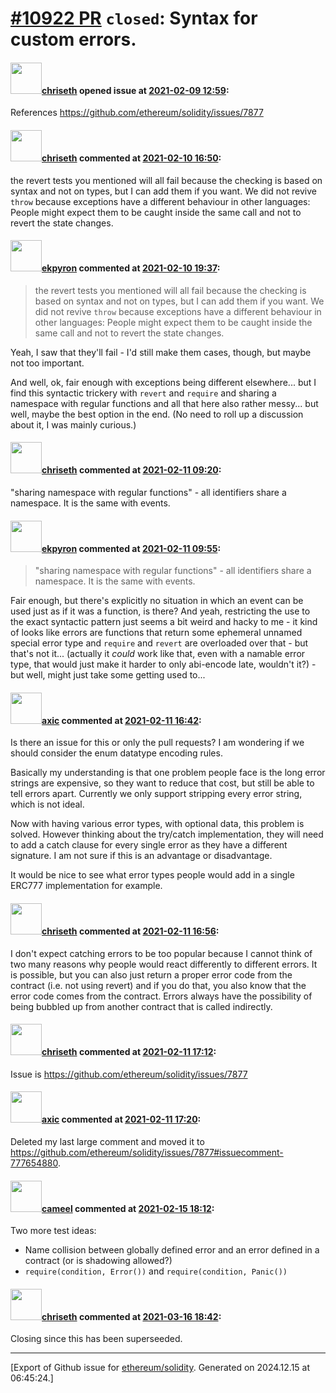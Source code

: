# [\#10922 PR](https://github.com/ethereum/solidity/pull/10922) `closed`: Syntax for custom errors.

#### <img src="https://avatars.githubusercontent.com/u/9073706?v=4" width="50">[chriseth](https://github.com/chriseth) opened issue at [2021-02-09 12:59](https://github.com/ethereum/solidity/pull/10922):

References https://github.com/ethereum/solidity/issues/7877

#### <img src="https://avatars.githubusercontent.com/u/9073706?v=4" width="50">[chriseth](https://github.com/chriseth) commented at [2021-02-10 16:50](https://github.com/ethereum/solidity/pull/10922#issuecomment-776853641):

the revert tests you mentioned will all fail because the checking is based on syntax and not on types, but I can add them if you want. We did not revive `throw` because exceptions have a different behaviour in other languages: People might expect them to be caught inside the same call and not to revert the state changes.

#### <img src="https://avatars.githubusercontent.com/u/1347491?v=4" width="50">[ekpyron](https://github.com/ekpyron) commented at [2021-02-10 19:37](https://github.com/ethereum/solidity/pull/10922#issuecomment-776964090):

> the revert tests you mentioned will all fail because the checking is based on syntax and not on types, but I can add them if you want. We did not revive `throw` because exceptions have a different behaviour in other languages: People might expect them to be caught inside the same call and not to revert the state changes.

Yeah, I saw that they'll fail - I'd still make them cases, though, but maybe not too important.

And well, ok, fair enough with exceptions being different elsewhere... but I find this syntactic trickery with ``revert`` and ``require`` and sharing a namespace with regular functions and all that here also rather messy... but well, maybe the best option in the end. (No need to roll up a discussion about it, I was mainly curious.)

#### <img src="https://avatars.githubusercontent.com/u/9073706?v=4" width="50">[chriseth](https://github.com/chriseth) commented at [2021-02-11 09:20](https://github.com/ethereum/solidity/pull/10922#issuecomment-777303678):

"sharing namespace with regular functions" - all identifiers share a namespace. It is the same with events.

#### <img src="https://avatars.githubusercontent.com/u/1347491?v=4" width="50">[ekpyron](https://github.com/ekpyron) commented at [2021-02-11 09:55](https://github.com/ethereum/solidity/pull/10922#issuecomment-777324709):

> "sharing namespace with regular functions" - all identifiers share a namespace. It is the same with events.

Fair enough, but there's explicitly no situation in which an event can be used just as if it was a function, is there?
And yeah, restricting the use to the exact syntactic pattern just seems a bit weird and hacky to me - it kind of looks like errors are functions that return some ephemeral unnamed special error type and ``require`` and ``revert`` are overloaded over that - but that's not it...  (actually it *could* work like that, even with a namable error type, that would just make it harder to only abi-encode late, wouldn't it?) - but well, might just take some getting used to...

#### <img src="https://avatars.githubusercontent.com/u/20340?v=4" width="50">[axic](https://github.com/axic) commented at [2021-02-11 16:42](https://github.com/ethereum/solidity/pull/10922#issuecomment-777630077):

Is there an issue for this or only the pull requests? I am wondering if we should consider the enum datatype encoding rules.

Basically my understanding is that one problem people face is the long error strings are expensive, so they want to reduce that cost, but still be able to tell errors apart. Currently we only support stripping every error string, which is not ideal.

Now with having various error types, with optional data, this problem is solved. However thinking about the try/catch implementation, they will need to add a catch clause for every single error as they have a different signature. I am not sure if this is an advantage or disadvantage.

It would be nice to see what error types people would add in a single ERC777 implementation for example.

#### <img src="https://avatars.githubusercontent.com/u/9073706?v=4" width="50">[chriseth](https://github.com/chriseth) commented at [2021-02-11 16:56](https://github.com/ethereum/solidity/pull/10922#issuecomment-777639138):

I don't expect catching errors to be too popular because I cannot think of two many reasons why people would react differently to different errors. It is possible, but you can also just return a proper error code from the contract (i.e. not using revert) and if you do that, you also know that the error code comes from the contract. Errors always have the possibility of being bubbled up from another contract that is called indirectly.

#### <img src="https://avatars.githubusercontent.com/u/9073706?v=4" width="50">[chriseth](https://github.com/chriseth) commented at [2021-02-11 17:12](https://github.com/ethereum/solidity/pull/10922#issuecomment-777650767):

Issue is https://github.com/ethereum/solidity/issues/7877

#### <img src="https://avatars.githubusercontent.com/u/20340?v=4" width="50">[axic](https://github.com/axic) commented at [2021-02-11 17:20](https://github.com/ethereum/solidity/pull/10922#issuecomment-777655916):

Deleted my last large comment and moved it to https://github.com/ethereum/solidity/issues/7877#issuecomment-777654880.

#### <img src="https://avatars.githubusercontent.com/u/137030?v=4" width="50">[cameel](https://github.com/cameel) commented at [2021-02-15 18:12](https://github.com/ethereum/solidity/pull/10922#issuecomment-779382567):

Two more test ideas:
- Name collision between globally defined error and an error defined in a contract (or is shadowing allowed?)
- `require(condition, Error())` and `require(condition, Panic())`

#### <img src="https://avatars.githubusercontent.com/u/9073706?v=4" width="50">[chriseth](https://github.com/chriseth) commented at [2021-03-16 18:42](https://github.com/ethereum/solidity/pull/10922#issuecomment-800514567):

Closing since this has been superseeded.


-------------------------------------------------------------------------------



[Export of Github issue for [ethereum/solidity](https://github.com/ethereum/solidity). Generated on 2024.12.15 at 06:45:24.]
